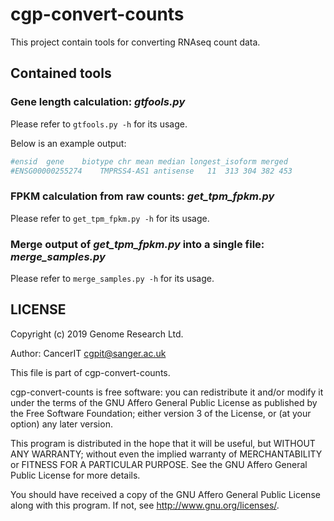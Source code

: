 # cgp-convert-counts

This project contain tools for converting RNAseq count data.

## Contained tools

### Gene length calculation: *gtfools.py*

Please refer to `gtfools.py -h` for its usage.

Below is an example output:

```bash
#ensid	gene	biotype	chr	mean median longest_isoform	merged
#ENSG00000255274	TMPRSS4-AS1	antisense	11	313	304	382	453
```

### FPKM calculation from raw counts: *get_tpm_fpkm.py*

Please refer to `get_tpm_fpkm.py -h` for its usage.

### Merge output of *get_tpm_fpkm.py* into a single file: *merge_samples.py*

Please refer to `merge_samples.py -h` for its usage.

## LICENSE

Copyright (c) 2019 Genome Research Ltd.

Author: CancerIT <cgpit@sanger.ac.uk>

This file is part of cgp-convert-counts.

cgp-convert-counts is free software: you can redistribute it and/or modify it under the terms of the GNU Affero General Public License as published by the Free Software Foundation; either version 3 of the License, or (at your option) any later version.

This program is distributed in the hope that it will be useful, but WITHOUT ANY WARRANTY; without even the implied warranty of MERCHANTABILITY or FITNESS FOR A PARTICULAR PURPOSE. See the GNU Affero General Public License for more details.

You should have received a copy of the GNU Affero General Public License along with this program. If not, see <http://www.gnu.org/licenses/>.
